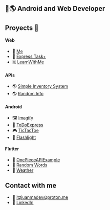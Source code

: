 ## 📱🌎 Android and Web Developer

## Proyects 📘

#### Web
- 🧔 [Me](https://github.com/juanmadev5/me)
- 📓 [Express Task+](https://github.com/juanmadev5/express-task-plus)
- 🗒️ [LearnWithMe](https://github.com/juanmadev5/learn-with-me)

#### APIs
- 🌎 [Simple Inventory System](https://github.com/juanmadev5/inventory-system-api)
- 🌎 [Random Info](https://github.com/juanmadev5/randominfo)

#### Android
- 🖼️ [Imagify](https://github.com/juanmadev5/Imagify)
- 📑 [ToDoExpress](https://github.com/juanmadev5/ToDoExpress)
- 🎮 [TicTacToe](https://github.com/juanmadev5/TicTacToe)
- 🔦 [Flashlight](https://github.com/juanmadev5/Flashlight)

#### Flutter
- 📱 [OnePieceAPIExample](https://github.com/juanmadev5/onepieceapiexample)
- 📱 [Random Words](https://github.com/juanmadev5/flutter-random-words)
- 📱 [Weather](https://github.com/juanmadev5/weather)

## Contact with me
- 📧 itzjuanmadev@proton.me
- 🔗 [LinkedIn](www.linkedin.com/in/juan-manuel-velázquez-ba8a342ba)
